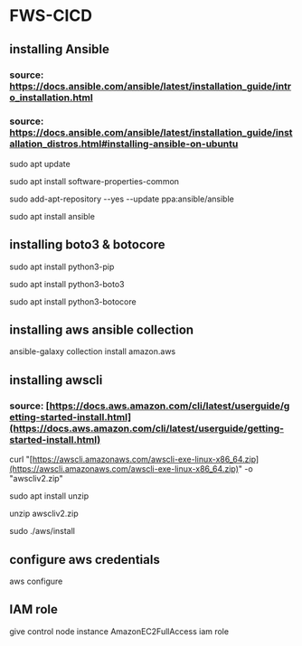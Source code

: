 # FWS-CICD

## installing Ansible
### source: https://docs.ansible.com/ansible/latest/installation_guide/intro_installation.html
### source: https://docs.ansible.com/ansible/latest/installation_guide/installation_distros.html#installing-ansible-on-ubuntu

sudo apt update

sudo apt install software-properties-common

sudo add-apt-repository --yes --update ppa:ansible/ansible

sudo apt install ansible

## installing boto3 & botocore

sudo apt install python3-pip

sudo apt install python3-boto3

sudo apt install python3-botocore

## installing aws ansible collection

ansible-galaxy collection install amazon.aws

## installing awscli

### source: [https://docs.aws.amazon.com/cli/latest/userguide/getting-started-install.html](https://docs.aws.amazon.com/cli/latest/userguide/getting-started-install.html)

[](https://github.com/carmel-okun/platform-engineering/tree/dev#source-httpsdocsawsamazoncomclilatestuserguidegetting-started-installhtml)

curl "[https://awscli.amazonaws.com/awscli-exe-linux-x86_64.zip](https://awscli.amazonaws.com/awscli-exe-linux-x86_64.zip)" -o "awscliv2.zip"

sudo apt install unzip

unzip awscliv2.zip

sudo ./aws/install

## configure aws credentials

aws configure

## IAM role

give control node instance AmazonEC2FullAccess iam role

